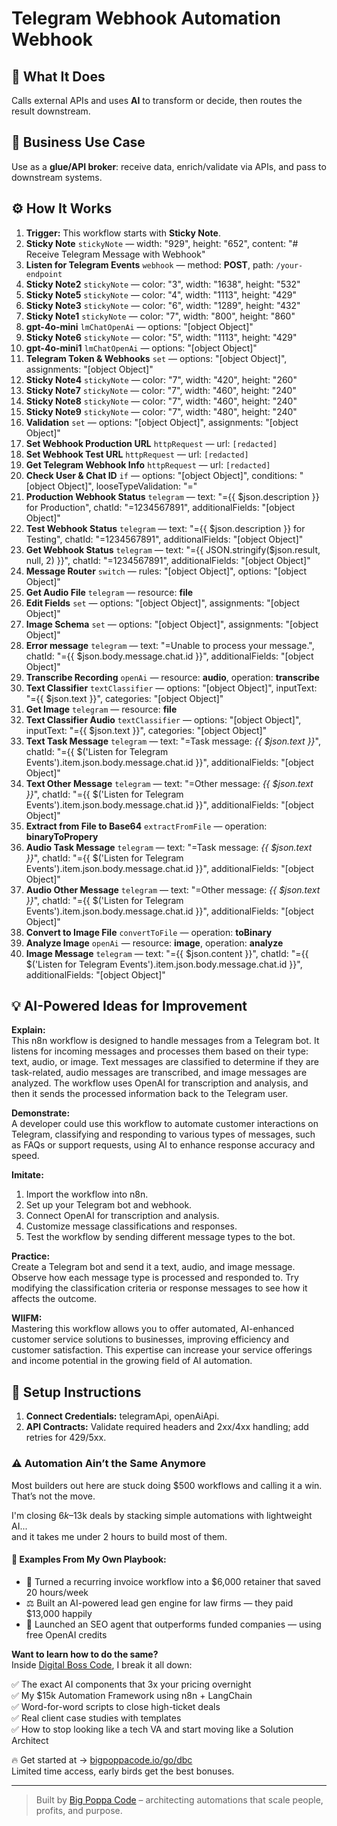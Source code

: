 # Telegram Webhook Automation Webhook
## 🚀 What It Does
Calls external APIs and uses **AI** to transform or decide, then routes the result downstream.

## 💼 Business Use Case
Use as a **glue/API broker**: receive data, enrich/validate via APIs, and pass to downstream systems.

## ⚙️ How It Works
1. **Trigger:** This workflow starts with **Sticky Note**.
2. **Sticky Note** `stickyNote` — width: "929", height: "652", content: "# Receive Telegram Message with Webhook"
3. **Listen for Telegram Events** `webhook` — method: **POST**, path: `/your-endpoint`
4. **Sticky Note2** `stickyNote` — color: "3", width: "1638", height: "532"
5. **Sticky Note5** `stickyNote` — color: "4", width: "1113", height: "429"
6. **Sticky Note3** `stickyNote` — color: "6", width: "1289", height: "432"
7. **Sticky Note1** `stickyNote` — color: "7", width: "800", height: "860"
8. **gpt-4o-mini** `lmChatOpenAi` — options: "[object Object]"
9. **Sticky Note6** `stickyNote` — color: "5", width: "1113", height: "429"
10. **gpt-4o-mini1** `lmChatOpenAi` — options: "[object Object]"
11. **Telegram Token & Webhooks** `set` — options: "[object Object]", assignments: "[object Object]"
12. **Sticky Note4** `stickyNote` — color: "7", width: "420", height: "260"
13. **Sticky Note7** `stickyNote` — color: "7", width: "460", height: "240"
14. **Sticky Note8** `stickyNote` — color: "7", width: "460", height: "240"
15. **Sticky Note9** `stickyNote` — color: "7", width: "480", height: "240"
16. **Validation** `set` — options: "[object Object]", assignments: "[object Object]"
17. **Set Webhook Production URL** `httpRequest` — url: `[redacted]`
18. **Set Webhook Test URL** `httpRequest` — url: `[redacted]`
19. **Get Telegram Webhook Info** `httpRequest` — url: `[redacted]`
20. **Check User & Chat ID** `if` — options: "[object Object]", conditions: "[object Object]", looseTypeValidation: "="
21. **Production Webhook Status** `telegram` — text: "={{ $json.description }} for Production", chatId: "=1234567891", additionalFields: "[object Object]"
22. **Test Webhook Status** `telegram` — text: "={{ $json.description }} for Testing", chatId: "=1234567891", additionalFields: "[object Object]"
23. **Get Webhook Status** `telegram` — text: "={{ JSON.stringify($json.result, null, 2) }}", chatId: "=1234567891", additionalFields: "[object Object]"
24. **Message Router** `switch` — rules: "[object Object]", options: "[object Object]"
25. **Get Audio File** `telegram` — resource: **file**
26. **Edit Fields** `set` — options: "[object Object]", assignments: "[object Object]"
27. **Image Schema** `set` — options: "[object Object]", assignments: "[object Object]"
28. **Error message** `telegram` — text: "=Unable to process your message.", chatId: "={{ $json.body.message.chat.id }}", additionalFields: "[object Object]"
29. **Transcribe Recording** `openAi` — resource: **audio**, operation: **transcribe**
30. **Text Classifier** `textClassifier` — options: "[object Object]", inputText: "={{ $json.text }}", categories: "[object Object]"
31. **Get Image** `telegram` — resource: **file**
32. **Text Classifier Audio** `textClassifier` — options: "[object Object]", inputText: "={{ $json.text }}", categories: "[object Object]"
33. **Text Task Message** `telegram` — text: "=Task message: <i>{{ $json.text }}</i>", chatId: "={{ $('Listen for Telegram Events').item.json.body.message.chat.id }}", additionalFields: "[object Object]"
34. **Text Other Message** `telegram` — text: "=Other message: <i>{{ $json.text }}</i>", chatId: "={{ $('Listen for Telegram Events').item.json.body.message.chat.id }}", additionalFields: "[object Object]"
35. **Extract from File to Base64** `extractFromFile` — operation: **binaryToPropery**
36. **Audio Task Message** `telegram` — text: "=Task message: <i>{{ $json.text }}</i>", chatId: "={{ $('Listen for Telegram Events').item.json.body.message.chat.id }}", additionalFields: "[object Object]"
37. **Audio Other Message** `telegram` — text: "=Other message: <i>{{ $json.text }}</i>", chatId: "={{ $('Listen for Telegram Events').item.json.body.message.chat.id }}", additionalFields: "[object Object]"
38. **Convert to Image File** `convertToFile` — operation: **toBinary**
39. **Analyze Image** `openAi` — resource: **image**, operation: **analyze**
40. **Image Message** `telegram` — text: "={{ $json.content }}", chatId: "={{ $('Listen for Telegram Events').item.json.body.message.chat.id }}", additionalFields: "[object Object]"

## 💡 AI-Powered Ideas for Improvement
**Explain:**  
This n8n workflow is designed to handle messages from a Telegram bot. It listens for incoming messages and processes them based on their type: text, audio, or image. Text messages are classified to determine if they are task-related, audio messages are transcribed, and image messages are analyzed. The workflow uses OpenAI for transcription and analysis, and then it sends the processed information back to the Telegram user.

**Demonstrate:**  
A developer could use this workflow to automate customer interactions on Telegram, classifying and responding to various types of messages, such as FAQs or support requests, using AI to enhance response accuracy and speed.

**Imitate:**  
1. Import the workflow into n8n.
2. Set up your Telegram bot and webhook.
3. Connect OpenAI for transcription and analysis.
4. Customize message classifications and responses.
5. Test the workflow by sending different message types to the bot.

**Practice:**  
Create a Telegram bot and send it a text, audio, and image message. Observe how each message type is processed and responded to. Try modifying the classification criteria or response messages to see how it affects the outcome.

**WIIFM:**  
Mastering this workflow allows you to offer automated, AI-enhanced customer service solutions to businesses, improving efficiency and customer satisfaction. This expertise can increase your service offerings and income potential in the growing field of AI automation.

## 🔧 Setup Instructions
1. **Connect Credentials:** telegramApi, openAiApi.
2. **API Contracts:** Validate required headers and 2xx/4xx handling; add retries for 429/5xx.

### ⚠️ Automation Ain’t the Same Anymore

Most builders out here are stuck doing $500 workflows and calling it a win.  
That’s not the move.  

I'm closing $6k–$13k deals by stacking simple automations with lightweight AI...  
and it takes me under 2 hours to build most of them.

#### 🧠 Examples From My Own Playbook:
- 🔁 Turned a recurring invoice workflow into a $6,000 retainer that saved 20 hours/week  
- ⚖️ Built an AI-powered lead gen engine for law firms — they paid $13,000 happily  
- 🚀 Launched an SEO agent that outperforms funded companies — using free OpenAI credits  

**Want to learn how to do the same?**  
Inside [Digital Boss Code](https://bigpoppacode.io/go/dbc), I break it all down:

✅ The exact AI components that 3x your pricing overnight  
✅ My $15k Automation Framework using n8n + LangChain  
✅ Word-for-word scripts to close high-ticket deals  
✅ Real client case studies with templates  
✅ How to stop looking like a tech VA and start moving like a Solution Architect  

🔥 Get started at → [bigpoppacode.io/go/dbc](https://bigpoppacode.io/go/dbc)  
Limited time access, early birds get the best bonuses.

---
> Built by [Big Poppa Code](https://bigpoppacode.io) – architecting automations that scale people, profits, and purpose.
